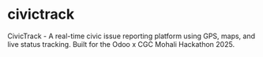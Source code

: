 # civictrack
CivicTrack - A real-time civic issue reporting platform using GPS, maps, and live status tracking. Built for the Odoo x CGC Mohali Hackathon 2025.
